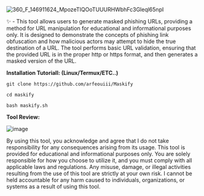 ![360_F_146911624_MpozeTIQOoTUUURHWbhFc3Gleql65npI](https://github.com/user-attachments/assets/feb97fff-c86e-4618-8eae-add7ca9eb24a)

✨ - This tool allows users to generate masked phishing URLs, providing a method for URL manipulation for educational and informational purposes only. It is designed to demonstrate the concepts of phishing link obfuscation and how malicious actors may attempt to hide the true destination of a URL. The tool performs basic URL validation, ensuring that the provided URL is in the proper http or https format, and then generates a masked version of the URL.

**Installation Tutoriall: (Linux/Termux/ETC..)**

`git clone https://github.com/arfeouiii/Maskify `

`cd maskify `

`bash maskify.sh `

**Tool Review:** 

![image](https://github.com/user-attachments/assets/7c9b937f-10d3-4b57-b4ee-fe6d2b275a34)

</ins>By using this tool, you acknowledge and agree that I do not take responsibility for any consequences arising from its usage. This tool is provided for educational and informational purposes only. You are solely responsible for how you choose to utilize it, and you must comply with all applicable laws and regulations. Any misuse, damage, or illegal activities resulting from the use of this tool are strictly at your own risk. I cannot be held accountable for any harm caused to individuals, organizations, or systems as a result of using this tool.</ins>

